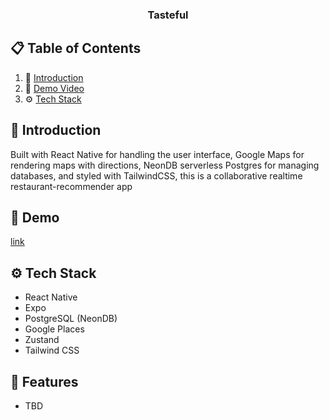 <div align="center">
<h3 align="center">Tasteful</h3>
</div>

## 📋 <a name="table">Table of Contents</a>

1. 🤖 [Introduction](#introduction)
2. 🎥 [Demo Video](#demo)
3. ⚙️ [Tech Stack](#tech-stack)

## <a name="introduction">🤖 Introduction</a>

Built with React Native for handling the user interface, Google Maps for rendering maps with directions, NeonDB serverless Postgres for managing databases, and styled with TailwindCSS, this is a collaborative realtime restaurant-recommender app

## <a name="demo">🎥 Demo</a>

[link](https://s6.ezgif.com/tmp/ezgif-62802878a29566.gif)

## <a name="tech-stack">⚙️ Tech Stack</a>

- React Native
- Expo
- PostgreSQL (NeonDB)
- Google Places
- Zustand
- Tailwind CSS

## <a name="features">🔋 Features</a>

- TBD
